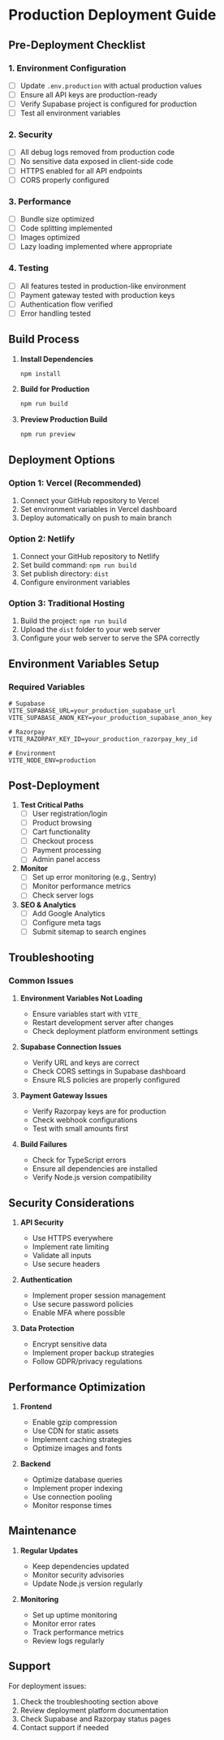 # Production Deployment Guide

## Pre-Deployment Checklist

### 1. Environment Configuration
- [ ] Update `.env.production` with actual production values
- [ ] Ensure all API keys are production-ready
- [ ] Verify Supabase project is configured for production
- [ ] Test all environment variables

### 2. Security
- [ ] All debug logs removed from production code
- [ ] No sensitive data exposed in client-side code
- [ ] HTTPS enabled for all API endpoints
- [ ] CORS properly configured

### 3. Performance
- [ ] Bundle size optimized
- [ ] Code splitting implemented
- [ ] Images optimized
- [ ] Lazy loading implemented where appropriate

### 4. Testing
- [ ] All features tested in production-like environment
- [ ] Payment gateway tested with production keys
- [ ] Authentication flow verified
- [ ] Error handling tested

## Build Process

1. **Install Dependencies**
   ```bash
   npm install
   ```

2. **Build for Production**
   ```bash
   npm run build
   ```

3. **Preview Production Build**
   ```bash
   npm run preview
   ```

## Deployment Options

### Option 1: Vercel (Recommended)
1. Connect your GitHub repository to Vercel
2. Set environment variables in Vercel dashboard
3. Deploy automatically on push to main branch

### Option 2: Netlify
1. Connect your GitHub repository to Netlify
2. Set build command: `npm run build`
3. Set publish directory: `dist`
4. Configure environment variables

### Option 3: Traditional Hosting
1. Build the project: `npm run build`
2. Upload the `dist` folder to your web server
3. Configure your web server to serve the SPA correctly

## Environment Variables Setup

### Required Variables
```env
# Supabase
VITE_SUPABASE_URL=your_production_supabase_url
VITE_SUPABASE_ANON_KEY=your_production_supabase_anon_key

# Razorpay
VITE_RAZORPAY_KEY_ID=your_production_razorpay_key_id

# Environment
VITE_NODE_ENV=production
```

## Post-Deployment

1. **Test Critical Paths**
   - [ ] User registration/login
   - [ ] Product browsing
   - [ ] Cart functionality
   - [ ] Checkout process
   - [ ] Payment processing
   - [ ] Admin panel access

2. **Monitor**
   - [ ] Set up error monitoring (e.g., Sentry)
   - [ ] Monitor performance metrics
   - [ ] Check server logs

3. **SEO & Analytics**
   - [ ] Add Google Analytics
   - [ ] Configure meta tags
   - [ ] Submit sitemap to search engines

## Troubleshooting

### Common Issues

1. **Environment Variables Not Loading**
   - Ensure variables start with `VITE_`
   - Restart development server after changes
   - Check deployment platform environment settings

2. **Supabase Connection Issues**
   - Verify URL and keys are correct
   - Check CORS settings in Supabase dashboard
   - Ensure RLS policies are properly configured

3. **Payment Gateway Issues**
   - Verify Razorpay keys are for production
   - Check webhook configurations
   - Test with small amounts first

4. **Build Failures**
   - Check for TypeScript errors
   - Ensure all dependencies are installed
   - Verify Node.js version compatibility

## Security Considerations

1. **API Security**
   - Use HTTPS everywhere
   - Implement rate limiting
   - Validate all inputs
   - Use secure headers

2. **Authentication**
   - Implement proper session management
   - Use secure password policies
   - Enable MFA where possible

3. **Data Protection**
   - Encrypt sensitive data
   - Implement proper backup strategies
   - Follow GDPR/privacy regulations

## Performance Optimization

1. **Frontend**
   - Enable gzip compression
   - Use CDN for static assets
   - Implement caching strategies
   - Optimize images and fonts

2. **Backend**
   - Optimize database queries
   - Implement proper indexing
   - Use connection pooling
   - Monitor response times

## Maintenance

1. **Regular Updates**
   - Keep dependencies updated
   - Monitor security advisories
   - Update Node.js version regularly

2. **Monitoring**
   - Set up uptime monitoring
   - Monitor error rates
   - Track performance metrics
   - Review logs regularly

## Support

For deployment issues:
1. Check the troubleshooting section above
2. Review deployment platform documentation
3. Check Supabase and Razorpay status pages
4. Contact support if needed